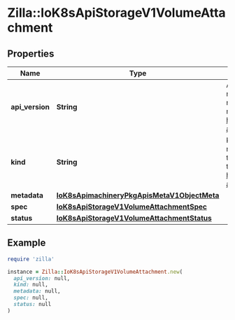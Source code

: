 # Zilla::IoK8sApiStorageV1VolumeAttachment

## Properties

| Name | Type | Description | Notes |
| ---- | ---- | ----------- | ----- |
| **api_version** | **String** | APIVersion defines the versioned schema of this representation of an object. Servers should convert recognized schemas to the latest internal value, and may reject unrecognized values. More info: https://git.k8s.io/community/contributors/devel/sig-architecture/api-conventions.md#resources | [optional] |
| **kind** | **String** | Kind is a string value representing the REST resource this object represents. Servers may infer this from the endpoint the client submits requests to. Cannot be updated. In CamelCase. More info: https://git.k8s.io/community/contributors/devel/sig-architecture/api-conventions.md#types-kinds | [optional] |
| **metadata** | [**IoK8sApimachineryPkgApisMetaV1ObjectMeta**](IoK8sApimachineryPkgApisMetaV1ObjectMeta.md) |  | [optional] |
| **spec** | [**IoK8sApiStorageV1VolumeAttachmentSpec**](IoK8sApiStorageV1VolumeAttachmentSpec.md) |  |  |
| **status** | [**IoK8sApiStorageV1VolumeAttachmentStatus**](IoK8sApiStorageV1VolumeAttachmentStatus.md) |  | [optional] |

## Example

```ruby
require 'zilla'

instance = Zilla::IoK8sApiStorageV1VolumeAttachment.new(
  api_version: null,
  kind: null,
  metadata: null,
  spec: null,
  status: null
)
```

